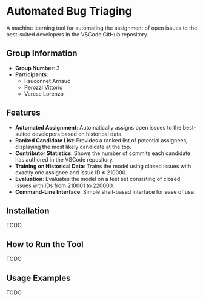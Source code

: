 # Automated Bug Triaging

A machine learning tool for automating the assignment of open issues to the best-suited developers in the VSCode GitHub repository.

## Group Information

- **Group Number**: 3
- **Participants**: 
  - Fauconnet Arnaud
  - Perozzi Vittorio
  - Varese Lorenzo

## Features

- **Automated Assignment**: Automatically assigns open issues to the best-suited developers based on historical data.
- **Ranked Candidate List**: Provides a ranked list of potential assignees, displaying the most likely candidate at the top.
- **Contributor Statistics**: Shows the number of commits each candidate has authored in the VSCode repository.
- **Training on Historical Data**: Trains the model using closed issues with exactly one assignee and issue ID ≤ 210000.
- **Evaluation**: Evaluates the model on a test set consisting of closed issues with IDs from 210001 to 220000.
- **Command-Line Interface**: Simple shell-based interface for ease of use.

## Installation

TODO

## How to Run the Tool

TODO

## Usage Examples

TODO
